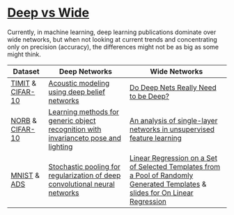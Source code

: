 # [Deep vs Wide](https://www.frisky.world/p/deep-vs-wide.html)
Currently, in machine learning, deep learning publications dominate over wide networks, but when not looking at current trends and concentrating only on precision (accuracy), the differences might not be as big as some might think.

| Dataset  | Deep Networks | Wide Networks |
| ------------- | ------------- | ------------- |
| [TIMIT](https://catalog.ldc.upenn.edu/LDC93S1) & [CIFAR-10](https://www.cs.toronto.edu/~kriz/cifar.html) | [Acoustic modeling using deep belief networks](https://ieeexplore.ieee.org/document/5704567)  |  [Do Deep Nets Really Need to be Deep?](https://papers.nips.cc/paper/5484-do-deep-nets-really-need-to-be-deep) |
| [NORB](https://cs.nyu.edu/~ylclab/data/norb-v1.0/) & [CIFAR-10](https://www.cs.toronto.edu/~kriz/cifar.html) | [Learning methods for generic object recognition with invarianceto pose and lighting](https://ieeexplore.ieee.org/document/1315150)  | [An analysis of single-layer networks in unsupervised feature learning](http://proceedings.mlr.press/v15/coates11a.html)  |
| [MNIST](http://yann.lecun.com/exdb/mnist/) & [ADS](https://archive.ics.uci.edu/ml/datasets/adult) | [Stochastic pooling for regularization of deep convolutional neural networks](https://www.semanticscholar.org/paper/Stochastic-Pooling-for-Regularization-of-Deep-Zeiler-Fergus/0abb49fe138e8fb7332c26b148a48d0db39724fc)  | [Linear Regression on a Set of Selected Templates from a Pool of Randomly Generated Templates](https://www.researchgate.net/publication/336933653_Linear_Regression_on_a_Set_of_Selected_Templates_from_a_Pool_of_Randomly_Generated_Templates) &  [slides for On Linear Regression](https://www.researchgate.net/publication/338686641_Word_Replaceability_On_Linear_Regression) |
